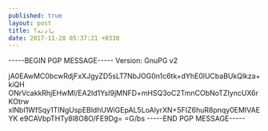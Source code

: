 ```yaml
---
published: true
layout: post
title: یادته؟
date: 2017-11-28 05:37:21 +0330
---
```


-----BEGIN PGP MESSAGE-----
Version: GnuPG v2

jA0EAwMC0bcwRdjFxXJgyZD5sLT7NbJOG0n1c6tk+dYhE0lUCbaBUkQlkza+kiQH
ONrVcakkRhjEHwMl/EA2Id1YsI9jMNFD+mHSQ3oC2TmnCObNoTZIyncUX6rKOtrw
xlNbI1WfSqy1TlNgUspEBldhUWiGEpAL5LoAlyrXN+5FIZ6huR8pnqy0EMIVAEYK
e9CAVbpTHTy8l8O8O/FE9Dg=
=G/bs
-----END PGP MESSAGE-----
